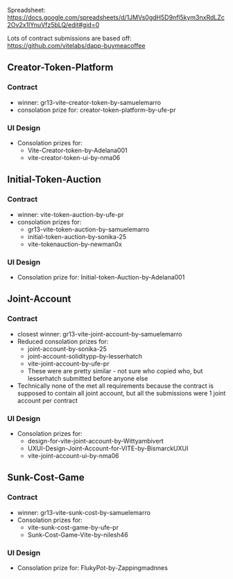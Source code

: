 Spreadsheet: https://docs.google.com/spreadsheets/d/1JMVs0gdH5D9nfl5kym3nxRdLZc2Ov2x1lYnuVfz5bLQ/edit#gid=0

Lots of contract submissions are based off: https://github.com/vitelabs/dapp-buymeacoffee


## Creator-Token-Platform
### Contract
- winner: gr13-vite-creator-token-by-samuelemarro
- consolation prize for: creator-token-platform-by-ufe-pr
### UI Design
- Consolation prizes for:
	- Vite-Creator-token-by-Adelana001
	- vite-creator-token-ui-by-nma06

## Initial-Token-Auction
### Contract
- winner: vite-token-auction-by-ufe-pr
- consolation prizes for:
	- gr13-vite-token-auction-by-samuelemarro
	- initial-token-auction-by-sonika-25
	- vite-tokenauction-by-newman0x
### UI Design
- Consolation prize for: Initial-token-Auction-by-Adelana001

## Joint-Account
### Contract
- closest winner: gr13-vite-joint-account-by-samuelemarro
- Reduced consolation prizes for:
	- joint-account-by-sonika-25
	- joint-account-soliditypp-by-lesserhatch
	- vite-joint-account-by-ufe-pr
	- These were are pretty similar - not sure who copied who, but lesserhatch submitted before anyone else
- Technically none of the met all requirements because the contract is supposed to contain all joint account, but all the submissions were 1 joint account per contract
### UI Design
- Consolation prizes for:
	- design-for-vite-joint-account-by-Wittyambivert
	- UXUI-Design-Joint-Account-for-VITE-by-BismarckUXUI
	- vite-joint-account-ui-by-nma06

## Sunk-Cost-Game
### Contract
- winner: gr13-vite-sunk-cost-by-samuelemarro
- Consolation prizes for:
	- vite-sunk-cost-game-by-ufe-pr
	- Sunk-Cost-Game-Vite-by-nilesh46
### UI Design
- Consolation prize for: FlukyPot-by-Zappingmadnnes